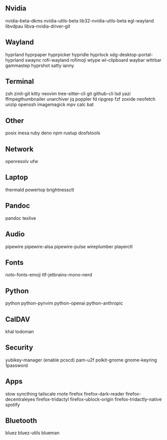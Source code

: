 ## Nvidia
nvidia-beta-dkms
nvidia-utils-beta lib32-nvidia-utils-beta
egl-wayland libvdpau libva-nvidia-driver-git

## Wayland
hyprland hyprpaper hyprpicker hypridle hyprlock xdg-desktop-portal-hyprland
swaync
rofi-wayland rofimoji wtype
wl-clipboard
waybar wttrbar
gammastep
hyprshot satty
ianny

## Terminal
zsh
zinit-git
kitty
neovim tree-sitter-cli
git github-cli
lsd
yazi ffmpegthumbnailer unarchiver jq poppler fd ripgrep fzf zoxide
neofetch
unzip
openssh
imagemagick mpv
calc
bat

## Other
posix mesa
ruby
deno npm
rustup
dosfstools

## Network
openresolv
ufw

## Laptop
thermald powertop brightnessctl

## Pandoc
pandoc texlive

## Audio
pipewire pipewire-alsa pipewire-pulse wireplumber
playerctl

## Fonts
noto-fonts-emoji
ttf-jetbrains-mono-nerd

## Python
python
python-pynvim
python-openai python-anthropic

## CalDAV
khal
todoman

## Security
yubikey-manager (enable pcscd)
pam-u2f
polkit-gnome gnome-keyring
1password

## Apps
stow
syncthing
tailscale
rnote
firefox firefox-dark-reader firefox-decentraleyes firefox-tridactyl firefox-ublock-origin firefox-tridactly-native
spotify

## Bluetooth
bluez
bluez-utils
blueman
